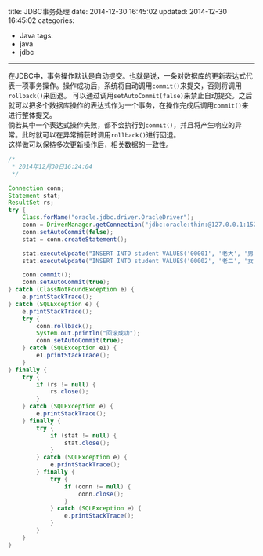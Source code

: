title: JDBC事务处理
date: 2014-12-30 16:45:02
updated: 2014-12-30 16:45:02
categories:
  - Java
tags:
  - java
  - jdbc
---

在JDBC中，事务操作默认是自动提交。也就是说，一条对数据库的更新表达式代表一项事务操作。操作成功后，系统将自动调用`commit()`来提交，否则将调用`rollback()`来回退。
可以通过调用`setAutoCommit(false)`来禁止自动提交。之后就可以把多个数据库操作的表达式作为一个事务，在操作完成后调用`commit()`来进行整体提交。  
倘若其中一个表达式操作失败，都不会执行到`commit()`，并且将产生响应的异常。此时就可以在异常捕获时调用`rollback()`进行回退。  
这样做可以保持多次更新操作后，相关数据的一致性。
```java
/*
 * 2014年12月30日16:24:04
 */

Connection conn;
Statement stat;
ResultSet rs;
try {
    Class.forName("oracle.jdbc.driver.OracleDriver");
    conn = DriverManager.getConnection("jdbc:oracle:thin:@127.0.0.1:1521:orcl", "test", "test");
    conn.setAutoCommit(false);
    stat = conn.createStatement();

    stat.executeUpdate("INSERT INTO student VALUES('00001', '老大', '男', '22', 'AA')");
    stat.executeUpdate("INSERT INTO student VALUES('00002', '老二', '女', '42', 'BB')");

    conn.commit();
    conn.setAutoCommit(true);
} catch (ClassNotFoundException e) {
    e.printStackTrace();
} catch (SQLException e) {
    e.printStackTrace();
    try {
        conn.rollback();
        System.out.println("回滚成功");
        conn.setAutoCommit(true);
    } catch (SQLException e1) {
        e1.printStackTrace();
    }
} finally {
    try {
        if (rs != null) {
            rs.close();
        }
    } catch (SQLException e) {
        e.printStackTrace();
    } finally {
        try {
            if (stat != null) {
                stat.close();
            }
        } catch (SQLException e) {
            e.printStackTrace();
        } finally {
            try {
                if (conn != null) {
                    conn.close();
                }
            } catch (SQLException e) {
                e.printStackTrace();
            }
        }
    }
}
```

